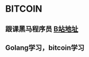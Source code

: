 # BITCOIN

## 跟课黑马程序员 [B站地址](https://www.bilibili.com/video/BV1D4411H7j9?p=39&spm_id_from=pageDriver)
## Golang学习，bitcoin学习
